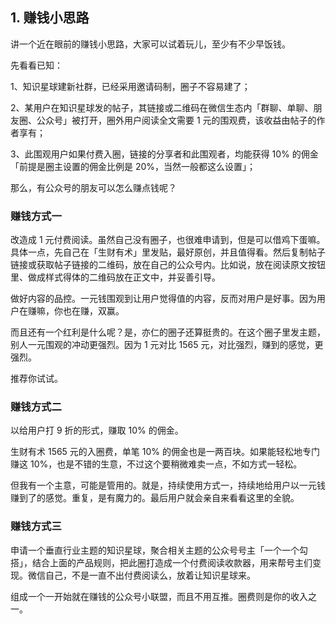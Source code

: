 ## 1. 赚钱小思路
讲一个近在眼前的赚钱小思路，大家可以试着玩儿，至少有不少早饭钱。

先看看已知：

1、知识星球建新社群，已经采用邀请码制，圈子不容易建了；

2、某用户在知识星球发的帖子，其链接或二维码在微信生态内「群聊、单聊、朋友圈、公众号」被打开，圈外用户阅读全文需要 1 元的围观费，该收益由帖子的作者享有；

3、此围观用户如果付费入圈，链接的分享者和此围观者，均能获得 10% 的佣金「前提是圈主设置的佣金比例是 20%，当然一般都这么设置」；


那么，有公众号的朋友可以怎么赚点钱呢？

### 赚钱方式一
改造成 1 元付费阅读。虽然自己没有圈子，也很难申请到，但是可以借鸡下蛋嘛。具体一点，先自己在「生财有术」里发贴，最好原创，并且值得看。然后复制帖子链接或获取帖子链接的二维码，放在自己的公众号内。比如说，放在阅读原文按钮里、做成样式得体的二维码放在正文中，并妥善引导。

做好内容的品控。一元钱围观到让用户觉得值的内容，反而对用户是好事。因为用户在赚嘛，你也在赚，双赢。

而且还有一个红利是什么呢？是，亦仁的圈子还算挺贵的。在这个圈子里发主题，别人一元围观的冲动更强烈。因为 1 元对比 1565 元，对比强烈，赚到的感觉，更强烈。

推荐你试试。

### 赚钱方式二
以给用户打 9 折的形式，赚取 10% 的佣金。

生财有术 1565 元的入圈费，单笔 10% 的佣金也是一两百块。如果能轻松地专门赚这 10%，也是不错的生意，不过这个要稍微难卖一点，不如方式一轻松。

但我有一个主意，可能是管用的。就是，持续使用方式一，持续地给用户以一元钱赚到了的感觉。重复，是有魔力的。最后用户就会亲自来看看这里的全貌。

### 赚钱方式三
申请一个垂直行业主题的知识星球，聚合相关主题的公众号号主「一个一个勾搭」，结合上面的产品规则，把此圈打造成一个付费阅读收款器，用来帮号主们变现。微信自己，不是一直不出付费阅读么，放着让知识星球来。

组成一个一开始就在赚钱的公众号小联盟，而且不用互推。圈费则是你的收入之一。